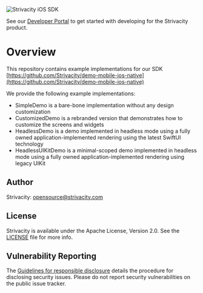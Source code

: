 ![Strivacity iOS SDK](https://static.strivacity.com/images/ios-native-sdk.png)

See our [Developer Portal](https://www.strivacity.com/learn-support/developer-hub) to get started with developing for the Strivacity product.

# Overview

This repository contains example implementations for our SDK [https://github.com/Strivacity/demo-mobile-ios-native](https://github.com/Strivacity/demo-mobile-ios-native)

We provide the following example implementations:
* SimpleDemo is a bare-bone implementation without any design customization
* CustomizedDemo is a rebranded version that demonstrates how to customize the screens and widgets
* HeadlessDemo is a demo implemented in headless mode using a fully owned application-implemented rendering using the latest SwiftUI technology
* HeadlessUIKitDemo is a minimal-scoped demo implemented in headless mode using a fully owned application-implemented rendering using legacy UIKit

## Author

Strivacity: [opensource@strivacity.com](mailto:opensource@strivacity.com)

## License

Strivacity is available under the Apache License, Version 2.0. See the [LICENSE](./LICENSE) file for more info.

## Vulnerability Reporting

The [Guidelines for responsible disclosure](https://www.strivacity.com/report-a-security-issue) details the procedure for disclosing security issues.
Please do not report security vulnerabilities on the public issue tracker.